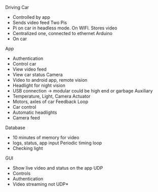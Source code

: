 Driving Car
  * Controlled by app
  * Sends video feed
Two Pis
  * Pi on car in headless mode. On WIFI. Stores video
  * Centralized one, connected to ethernet
Arduino
  * On car

App
  * Authentication
  * Control car
  * View video feed
  * View car status
Camera
  * Video to android app, remote vision
  * Headlight for night vision
  * USB connection -> modular could be high end or garbage
Auxiliary
  * Temperature, Light, Camera
Actuator
  * Motors, axles of car
Feedback Loop
  * Car control
  * Automatic headlights
  * Camera feed
  
Database
  * 10 minutes of memory for video
  * logs, status, app input
Periodic timing loop
  * Checking light
  
GUI
  * Show live video and status on the app
UDP
  * Controls
  * Authentication
  * Video streaming not UDP*
